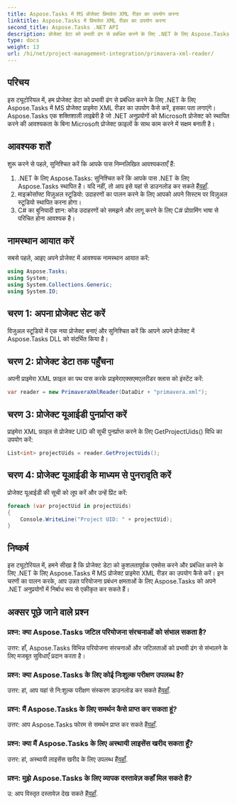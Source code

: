 ```yaml
---
title: Aspose.Tasks में MS प्रोजेक्ट प्रिमावेरा XML रीडर का उपयोग करना
linktitle: Aspose.Tasks में प्रिमावेरा XML रीडर का उपयोग करना
second_title: Aspose.Tasks .NET API
description: प्रोजेक्ट डेटा को प्रभावी ढंग से प्रबंधित करने के लिए .NET के लिए Aspose.Tasks में MS प्रोजेक्ट प्राइमेरा XML रीडर का उपयोग करना सीखें। चरण-दर-चरण मार्गदर्शन प्राप्त करें और अक्सर पूछे जाने वाले प्रश्न जानें।
type: docs
weight: 13
url: /hi/net/project-management-integration/primavera-xml-reader/
---
```

## परिचय
इस ट्यूटोरियल में, हम प्रोजेक्ट डेटा को प्रभावी ढंग से प्रबंधित करने के लिए .NET के लिए Aspose.Tasks में MS प्रोजेक्ट प्राइमेरा XML रीडर का उपयोग कैसे करें, इसका पता लगाएंगे। Aspose.Tasks एक शक्तिशाली लाइब्रेरी है जो .NET अनुप्रयोगों को Microsoft प्रोजेक्ट को स्थापित करने की आवश्यकता के बिना Microsoft प्रोजेक्ट फ़ाइलों के साथ काम करने में सक्षम बनाती है।
## आवश्यक शर्तें
शुरू करने से पहले, सुनिश्चित करें कि आपके पास निम्नलिखित आवश्यकताएँ हैं:
1.  .NET के लिए Aspose.Tasks: सुनिश्चित करें कि आपके पास .NET के लिए Aspose.Tasks स्थापित है। यदि नहीं, तो आप इसे यहां से डाउनलोड कर सकते हैं[यहाँ](https://releases.aspose.com/tasks/net/).
2. माइक्रोसॉफ्ट विज़ुअल स्टूडियो: उदाहरणों का पालन करने के लिए आपको अपने सिस्टम पर विज़ुअल स्टूडियो स्थापित करना होगा।
3. C# का बुनियादी ज्ञान: कोड उदाहरणों को समझने और लागू करने के लिए C# प्रोग्रामिंग भाषा से परिचित होना आवश्यक है।

## नामस्थान आयात करें
सबसे पहले, आइए अपने प्रोजेक्ट में आवश्यक नामस्थान आयात करें:
```csharp
using Aspose.Tasks;
using System;
using System.Collections.Generic;
using System.IO;

```
## चरण 1: अपना प्रोजेक्ट सेट करें
विजुअल स्टूडियो में एक नया प्रोजेक्ट बनाएं और सुनिश्चित करें कि आपने अपने प्रोजेक्ट में Aspose.Tasks DLL को संदर्भित किया है।
## चरण 2: प्रोजेक्ट डेटा तक पहुँचना
अपनी प्राइमेरा XML फ़ाइल का पथ पास करके प्राइमेराएक्सएमएलरीडर क्लास को इंस्टेंट करें:
```csharp
var reader = new PrimaveraXmlReader(DataDir + "primavera.xml");
```
## चरण 3: प्रोजेक्ट यूआईडी पुनर्प्राप्त करें
प्राइमेरा XML फ़ाइल से प्रोजेक्ट UID की सूची पुनर्प्राप्त करने के लिए GetProjectUids() विधि का उपयोग करें:
```csharp
List<int> projectUids = reader.GetProjectUids();
```
## चरण 4: प्रोजेक्ट यूआईडी के माध्यम से पुनरावृति करें
प्रोजेक्ट यूआईडी की सूची को लूप करें और उन्हें प्रिंट करें:
```csharp
foreach (var projectUid in projectUids)
{
    Console.WriteLine("Project UID: " + projectUid);
}
```

## निष्कर्ष
इस ट्यूटोरियल में, हमने सीखा है कि प्रोजेक्ट डेटा को कुशलतापूर्वक एक्सेस करने और प्रबंधित करने के लिए .NET के लिए Aspose.Tasks में MS प्रोजेक्ट प्राइमेरा XML रीडर का उपयोग कैसे करें। इन चरणों का पालन करके, आप उन्नत परियोजना प्रबंधन क्षमताओं के लिए Aspose.Tasks को अपने .NET अनुप्रयोगों में निर्बाध रूप से एकीकृत कर सकते हैं।
## अक्सर पूछे जाने वाले प्रश्न
### प्रश्न: क्या Aspose.Tasks जटिल परियोजना संरचनाओं को संभाल सकता है?
उत्तर: हाँ, Aspose.Tasks विभिन्न परियोजना संरचनाओं और जटिलताओं को प्रभावी ढंग से संभालने के लिए मजबूत सुविधाएँ प्रदान करता है।
### प्रश्न: क्या Aspose.Tasks के लिए कोई निःशुल्क परीक्षण उपलब्ध है?
 उत्तर: हां, आप यहां से नि:शुल्क परीक्षण संस्करण डाउनलोड कर सकते हैं[यहाँ](https://releases.aspose.com/).
### प्रश्न: मैं Aspose.Tasks के लिए समर्थन कैसे प्राप्त कर सकता हूं?
 उत्तर: आप Aspose.Tasks फोरम से समर्थन प्राप्त कर सकते हैं[यहाँ](https://forum.aspose.com/c/tasks/15).
### प्रश्न: क्या मैं Aspose.Tasks के लिए अस्थायी लाइसेंस खरीद सकता हूँ?
 उत्तर: हां, अस्थायी लाइसेंस खरीद के लिए उपलब्ध हैं[यहाँ](https://purchase.aspose.com/temporary-license/).
### प्रश्न: मुझे Aspose.Tasks के लिए व्यापक दस्तावेज़ कहाँ मिल सकते हैं?
 उ: आप विस्तृत दस्तावेज़ देख सकते हैं[यहाँ](https://reference.aspose.com/tasks/net/).
